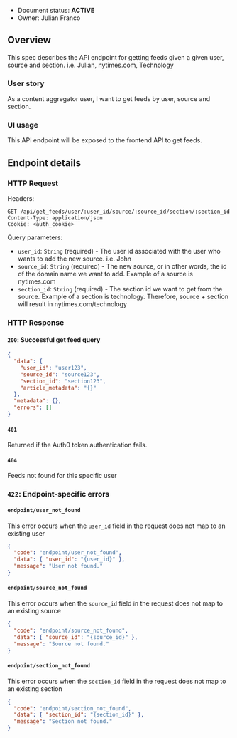 - Document status: **ACTIVE**
- Owner: Julian Franco

## Overview

This spec describes the API endpoint for getting feeds given a given user, source and section. i.e. Julian, nytimes.com, Technology 

### User story

As a content aggregator user, I want to get feeds by user, source and section.

### UI usage

This API endpoint will be exposed to the frontend API to get feeds.

## Endpoint details

### HTTP Request

Headers:

```http
GET /api/get_feeds/user/:user_id/source/:source_id/section/:section_id
Content-Type: application/json
Cookie: <auth_cookie>
```

Query parameters:

- `user_id`: `String` (required) - The user id associated with the user who wants to add the new source. i.e. John
- `source_id`: `String` (required) - The new source, or in other words, the id of the domain name we want to add. Example of a source is nytimes.com
- `section_id`: `String` (required) - The section id we want to get from the source. Example of a section is technology. Therefore, source + section will result in nytimes.com/technology

### HTTP Response

#### `200`: Successful get feed query

```json
{
  "data": {
    "user_id": "user123",
    "source_id": "source123",
    "section_id": "section123",
    "article_metadata": "{}"
  },
  "metadata": {},
  "errors": []
}
```

#### `401`

Returned if the Auth0 token authentication fails.

#### `404` 

Feeds not found for this specific user

### `422`: Endpoint-specific errors

#### `endpoint/user_not_found`

This error occurs when the `user_id` field in the request does not map to an existing user

```json
{
  "code": "endpoint/user_not_found",
  "data": { "user_id": "{user_id}" },
  "message": "User not found."
}
``` 

#### `endpoint/source_not_found`

This error occurs when the `source_id` field in the request does not map to an existing source

```json
{
  "code": "endpoint/source_not_found",
  "data": { "source_id": "{source_id}" },
  "message": "Source not found."
}
```  

#### `endpoint/section_not_found`

This error occurs when the `section_id` field in the request does not map to an existing section

```json
{
  "code": "endpoint/section_not_found",
  "data": { "section_id": "{section_id}" },
  "message": "Section not found."
}
``` 